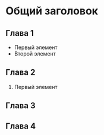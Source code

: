 # Общий заголовок
## Глава 1
* Первый элемент
* Второй элемент




## Глава 2
1. Первый элемент





## Глава 3





## Глава 4